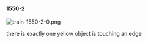 #### 1550-2
![train-1550-2-0.png](https://github.com/lil-lab/nlvr/raw/master/nlvr/train/images/24/train-1550-2-0.png "train-1550-2-0.png")

there is exactly one yellow object is touching an edge
